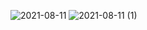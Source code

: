![2021-08-11](https://user-images.githubusercontent.com/86619302/129072630-95dbf3e9-0ffa-45e0-9581-dee8b3f4e4c6.png)
![2021-08-11 (1)](https://user-images.githubusercontent.com/86619302/129072957-07e75f54-b678-4228-a75a-f93f54c99a7c.png)
